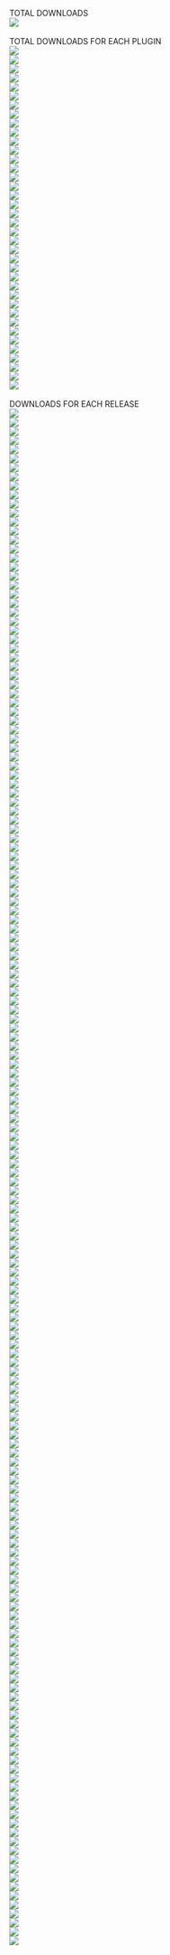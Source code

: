 TOTAL DOWNLOADS<br>
  <a href="https://img.shields.io/"><img src="https://img.shields.io/github/downloads/zuckung/endless-sky-plugins/total?color=008000"></a><br>
<br>
TOTAL DOWNLOADS FOR EACH PLUGIN<br>
  <a href="https://img.shields.io/"><img src="https://img.shields.io/github/downloads/zuckung/endless-sky-plugins/additional.command.buttons.radial.zip?color=008000"></a><br>
  <a href="https://img.shields.io/"><img src="https://img.shields.io/github/downloads/zuckung/endless-sky-plugins/automata.destruction.0percent.zip?color=008000"></a><br>
  <a href="https://img.shields.io/"><img src="https://img.shields.io/github/downloads/zuckung/endless-sky-plugins/automata.in.human.space.zip?color=008000"></a><br>
  <a href="https://img.shields.io/"><img src="https://img.shields.io/github/downloads/zuckung/endless-sky-plugins/better.starts.zip?color=008000"></a><br>
  <a href="https://img.shields.io/"><img src="https://img.shields.io/github/downloads/zuckung/endless-sky-plugins/bunrodea.missions.zip?color=008000"></a><br>
  <a href="https://img.shields.io/"><img src="https://img.shields.io/github/downloads/zuckung/endless-sky-plugins/captureable.person.ships.zip?color=008000"></a><br>
  <a href="https://img.shields.io/"><img src="https://img.shields.io/github/downloads/zuckung/endless-sky-plugins/coalition.shopping.zip?color=008000"></a><br>
  <a href="https://img.shields.io/"><img src="https://img.shields.io/github/downloads/zuckung/endless-sky-plugins/control.station.zip?color=008000"></a><br>
  <a href="https://img.shields.io/"><img src="https://img.shields.io/github/downloads/zuckung/endless-sky-plugins/disable.person.ships.zip?color=008000"></a><br>
  <a href="https://img.shields.io/"><img src="https://img.shields.io/github/downloads/zuckung/endless-sky-plugins/disable.spaceport.repeatables.zip?color=008000"></a><br>
  <a href="https://img.shields.io/"><img src="https://img.shields.io/github/downloads/zuckung/endless-sky-plugins/expert.crew.members.zip?color=008000"></a><br>
  <a href="https://img.shields.io/"><img src="https://img.shields.io/github/downloads/zuckung/endless-sky-plugins/free.worlds.5.years.later.zip?color=008000"></a><br>
  <a href="https://img.shields.io/"><img src="https://img.shields.io/github/downloads/zuckung/endless-sky-plugins/galactic.capital.investment.zip?color=008000"></a><br>
  <a href="https://img.shields.io/"><img src="https://img.shields.io/github/downloads/zuckung/endless-sky-plugins/gegno.pirates.zip?color=008000"></a><br>
  <a href="https://img.shields.io/"><img src="https://img.shields.io/github/downloads/zuckung/endless-sky-plugins/hai.side.mission.unlocker.zip?color=008000"></a><br>
  <a href="https://img.shields.io/"><img src="https://img.shields.io/github/downloads/zuckung/endless-sky-plugins/human.labels.zip?color=008000"></a><br>
  <a href="https://img.shields.io/"><img src="https://img.shields.io/github/downloads/zuckung/endless-sky-plugins/jump.gates.zip?color=008000"></a><br>
  <a href="https://img.shields.io/"><img src="https://img.shields.io/github/downloads/zuckung/endless-sky-plugins/kestrel.unlocks.zip?color=008000"></a><br>
  <a href="https://img.shields.io/"><img src="https://img.shields.io/github/downloads/zuckung/endless-sky-plugins/kor.efret.shipyard.zip?color=008000"></a><br>
  <a href="https://img.shields.io/"><img src="https://img.shields.io/github/downloads/zuckung/endless-sky-plugins/landing.images.zip?color=008000"></a><br>
  <a href="https://img.shields.io/"><img src="https://img.shields.io/github/downloads/zuckung/endless-sky-plugins/landing.images.android.zip?color=008000"></a><br>
  <a href="https://img.shields.io/"><img src="https://img.shields.io/github/downloads/zuckung/endless-sky-plugins/landing.images.highres.zip?color=008000"></a><br>
  <a href="https://img.shields.io/"><img src="https://img.shields.io/github/downloads/zuckung/endless-sky-plugins/more.arfectas.zip?color=008000"></a><br>
  <a href="https://img.shields.io/"><img src="https://img.shields.io/github/downloads/zuckung/endless-sky-plugins/more.boarding.missions.zip?color=008000"></a><br>
  <a href="https://img.shields.io/"><img src="https://img.shields.io/github/downloads/zuckung/endless-sky-plugins/more.person.ships.zip?color=008000"></a><br>
  <a href="https://img.shields.io/"><img src="https://img.shields.io/github/downloads/zuckung/endless-sky-plugins/navy.licenses.zip?color=008000"></a><br>
  <a href="https://img.shields.io/"><img src="https://img.shields.io/github/downloads/zuckung/endless-sky-plugins/no.more.mereti.mines.zip?color=008000"></a><br>
  <a href="https://img.shields.io/"><img src="https://img.shields.io/github/downloads/zuckung/endless-sky-plugins/outfits.weapon.slot.zip?color=008000"></a><br>
  <a href="https://img.shields.io/"><img src="https://img.shields.io/github/downloads/zuckung/endless-sky-plugins/paint.your.ships.zip?color=008000"></a><br>
  <a href="https://img.shields.io/"><img src="https://img.shields.io/github/downloads/zuckung/endless-sky-plugins/planet.map.zip?color=008000"></a><br>
  <a href="https://img.shields.io/"><img src="https://img.shields.io/github/downloads/zuckung/endless-sky-plugins/planet.pluto.zip?color=008000"></a><br>
  <a href="https://img.shields.io/"><img src="https://img.shields.io/github/downloads/zuckung/endless-sky-plugins/quarg.farm.zip?color=008000"></a><br>
  <a href="https://img.shields.io/"><img src="https://img.shields.io/github/downloads/zuckung/endless-sky-plugins/show.reputation.zip?color=008000"></a><br>
  <a href="https://img.shields.io/"><img src="https://img.shields.io/github/downloads/zuckung/endless-sky-plugins/snowfeather.robotics.zip?color=008000"></a><br>
  <a href="https://img.shields.io/"><img src="https://img.shields.io/github/downloads/zuckung/endless-sky-plugins/space.fauna.zip?color=008000"></a><br>
  <a href="https://img.shields.io/"><img src="https://img.shields.io/github/downloads/zuckung/endless-sky-plugins/too.many.asteroids.zip?color=008000"></a><br>
  <a href="https://img.shields.io/"><img src="https://img.shields.io/github/downloads/zuckung/endless-sky-plugins/tribute.republic.zip?color=008000"></a><br>
  <a href="https://img.shields.io/"><img src="https://img.shields.io/github/downloads/zuckung/endless-sky-plugins/uniques.zip?color=008000"></a><br>
<br>
DOWNLOADS FOR EACH RELEASE<br>
  <a href="https://img.shields.io/"><img src="https://img.shields.io/github/downloads/zuckung/endless-sky-plugins/v1.1.7-captureable.person.ships/total?color=008000"></a><br>
  <a href="https://img.shields.io/"><img src="https://img.shields.io/github/downloads/zuckung/endless-sky-plugins/v1.0.8-uniques/total?color=008000"></a><br>
  <a href="https://img.shields.io/"><img src="https://img.shields.io/github/downloads/zuckung/endless-sky-plugins/v1.0.3-quarg.farm/total?color=008000"></a><br>
  <a href="https://img.shields.io/"><img src="https://img.shields.io/github/downloads/zuckung/endless-sky-plugins/v1.0.7-uniques/total?color=008000"></a><br>
  <a href="https://img.shields.io/"><img src="https://img.shields.io/github/downloads/zuckung/endless-sky-plugins/v1.0.4-too.many.asteroids/total?color=008000"></a><br>
  <a href="https://img.shields.io/"><img src="https://img.shields.io/github/downloads/zuckung/endless-sky-plugins/v1.0.3-show.reputation/total?color=008000"></a><br>
  <a href="https://img.shields.io/"><img src="https://img.shields.io/github/downloads/zuckung/endless-sky-plugins/v1.0.13-additional.command.buttons.radial/total?color=008000"></a><br>
  <a href="https://img.shields.io/"><img src="https://img.shields.io/github/downloads/zuckung/endless-sky-plugins/v1.0.4-better.starts/total?color=008000"></a><br>
  <a href="https://img.shields.io/"><img src="https://img.shields.io/github/downloads/zuckung/endless-sky-plugins/v1.0.5-bunrodea.missions/total?color=008000"></a><br>
  <a href="https://img.shields.io/"><img src="https://img.shields.io/github/downloads/zuckung/endless-sky-plugins/v1.0.2-planet.pluto/total?color=008000"></a><br>
  <a href="https://img.shields.io/"><img src="https://img.shields.io/github/downloads/zuckung/endless-sky-plugins/v1.0.2-planet.map/total?color=008000"></a><br>
  <a href="https://img.shields.io/"><img src="https://img.shields.io/github/downloads/zuckung/endless-sky-plugins/v1.0.2-jump.gates/total?color=008000"></a><br>
  <a href="https://img.shields.io/"><img src="https://img.shields.io/github/downloads/zuckung/endless-sky-plugins/v1.0.4-expert.crew.members/total?color=008000"></a><br>
  <a href="https://img.shields.io/"><img src="https://img.shields.io/github/downloads/zuckung/endless-sky-plugins/v1.0.1-planet.pluto/total?color=008000"></a><br>
  <a href="https://img.shields.io/"><img src="https://img.shields.io/github/downloads/zuckung/endless-sky-plugins/v1.0.0-planet.pluto/total?color=008000"></a><br>
  <a href="https://img.shields.io/"><img src="https://img.shields.io/github/downloads/zuckung/endless-sky-plugins/v1.0.12-additional.command.buttons.radial/total?color=008000"></a><br>
  <a href="https://img.shields.io/"><img src="https://img.shields.io/github/downloads/zuckung/endless-sky-plugins/v1.0.11-additional.command.buttons.radial/total?color=008000"></a><br>
  <a href="https://img.shields.io/"><img src="https://img.shields.io/github/downloads/zuckung/endless-sky-plugins/v1.1.6-captureable.person.ships/total?color=008000"></a><br>
  <a href="https://img.shields.io/"><img src="https://img.shields.io/github/downloads/zuckung/endless-sky-plugins/v1.0.6-uniques/total?color=008000"></a><br>
  <a href="https://img.shields.io/"><img src="https://img.shields.io/github/downloads/zuckung/endless-sky-plugins/v1.0.3-navy.licenses/total?color=008000"></a><br>
  <a href="https://img.shields.io/"><img src="https://img.shields.io/github/downloads/zuckung/endless-sky-plugins/v1.0.6-coalition.shopping/total?color=008000"></a><br>
  <a href="https://img.shields.io/"><img src="https://img.shields.io/github/downloads/zuckung/endless-sky-plugins/v1.0.5-snowfeather.robotics/total?color=008000"></a><br>
  <a href="https://img.shields.io/"><img src="https://img.shields.io/github/downloads/zuckung/endless-sky-plugins/v1.0.4-snowfeather.robotics/total?color=008000"></a><br>
  <a href="https://img.shields.io/"><img src="https://img.shields.io/github/downloads/zuckung/endless-sky-plugins/v1.0.2-kor.efret.shipyard/total?color=008000"></a><br>
  <a href="https://img.shields.io/"><img src="https://img.shields.io/github/downloads/zuckung/endless-sky-plugins/v1.0.10-additional.command.buttons.radial/total?color=008000"></a><br>
  <a href="https://img.shields.io/"><img src="https://img.shields.io/github/downloads/zuckung/endless-sky-plugins/v1.0.3-better.starts/total?color=008000"></a><br>
  <a href="https://img.shields.io/"><img src="https://img.shields.io/github/downloads/zuckung/endless-sky-plugins/v1.0.2-show.reputation/total?color=008000"></a><br>
  <a href="https://img.shields.io/"><img src="https://img.shields.io/github/downloads/zuckung/endless-sky-plugins/v1.0.1-show.reputation/total?color=008000"></a><br>
  <a href="https://img.shields.io/"><img src="https://img.shields.io/github/downloads/zuckung/endless-sky-plugins/v1.1.4-galactic.capital.investment/total?color=008000"></a><br>
  <a href="https://img.shields.io/"><img src="https://img.shields.io/github/downloads/zuckung/endless-sky-plugins/v1.0.9-additional.command.buttons.radial/total?color=008000"></a><br>
  <a href="https://img.shields.io/"><img src="https://img.shields.io/github/downloads/zuckung/endless-sky-plugins/v1.0.2-gegno.pirates/total?color=008000"></a><br>
  <a href="https://img.shields.io/"><img src="https://img.shields.io/github/downloads/zuckung/endless-sky-plugins/v1.0.1-kor.efret.shipyard/total?color=008000"></a><br>
  <a href="https://img.shields.io/"><img src="https://img.shields.io/github/downloads/zuckung/endless-sky-plugins/v1.0.2-more.person.ships/total?color=008000"></a><br>
  <a href="https://img.shields.io/"><img src="https://img.shields.io/github/downloads/zuckung/endless-sky-plugins/v1.0.8-additional.command.buttons.radial/total?color=008000"></a><br>
  <a href="https://img.shields.io/"><img src="https://img.shields.io/github/downloads/zuckung/endless-sky-plugins/v1.0.2-better.starts/total?color=008000"></a><br>
  <a href="https://img.shields.io/"><img src="https://img.shields.io/github/downloads/zuckung/endless-sky-plugins/v1.1.5-captureable.person.ships/total?color=008000"></a><br>
  <a href="https://img.shields.io/"><img src="https://img.shields.io/github/downloads/zuckung/endless-sky-plugins/v1.0.7-additional.command.buttons.radial/total?color=008000"></a><br>
  <a href="https://img.shields.io/"><img src="https://img.shields.io/github/downloads/zuckung/endless-sky-plugins/v1.0.4-landing.images/total?color=008000"></a><br>
  <a href="https://img.shields.io/"><img src="https://img.shields.io/github/downloads/zuckung/endless-sky-plugins/v1.0.3-landing.images/total?color=008000"></a><br>
  <a href="https://img.shields.io/"><img src="https://img.shields.io/github/downloads/zuckung/endless-sky-plugins/v1.0.3-expert.crew.members/total?color=008000"></a><br>
  <a href="https://img.shields.io/"><img src="https://img.shields.io/github/downloads/zuckung/endless-sky-plugins/v1.0.2-quarg.farm/total?color=008000"></a><br>
  <a href="https://img.shields.io/"><img src="https://img.shields.io/github/downloads/zuckung/endless-sky-plugins/v1.0.2-landing.images.highres/total?color=008000"></a><br>
  <a href="https://img.shields.io/"><img src="https://img.shields.io/github/downloads/zuckung/endless-sky-plugins/v1.0.5-uniques/total?color=008000"></a><br>
  <a href="https://img.shields.io/"><img src="https://img.shields.io/github/downloads/zuckung/endless-sky-plugins/v1.0.3-too.many.asteroids/total?color=008000"></a><br>
  <a href="https://img.shields.io/"><img src="https://img.shields.io/github/downloads/zuckung/endless-sky-plugins/v1.0.1-automata.in.human.space/total?color=008000"></a><br>
  <a href="https://img.shields.io/"><img src="https://img.shields.io/github/downloads/zuckung/endless-sky-plugins/v1.0.4-uniques/total?color=008000"></a><br>
  <a href="https://img.shields.io/"><img src="https://img.shields.io/github/downloads/zuckung/endless-sky-plugins/v1.0.3-uniques/total?color=008000"></a><br>
  <a href="https://img.shields.io/"><img src="https://img.shields.io/github/downloads/zuckung/endless-sky-plugins/v1.0.5-coalition.shopping/total?color=008000"></a><br>
  <a href="https://img.shields.io/"><img src="https://img.shields.io/github/downloads/zuckung/endless-sky-plugins/v1.0.4-coalition.shopping/total?color=008000"></a><br>
  <a href="https://img.shields.io/"><img src="https://img.shields.io/github/downloads/zuckung/endless-sky-plugins/v1.0.2-uniques/total?color=008000"></a><br>
  <a href="https://img.shields.io/"><img src="https://img.shields.io/github/downloads/zuckung/endless-sky-plugins/v1.1.4-hai.side.mission.unlocker/total?color=008000"></a><br>
  <a href="https://img.shields.io/"><img src="https://img.shields.io/github/downloads/zuckung/endless-sky-plugins/v1.0.6-additional.command.buttons.radial/total?color=008000"></a><br>
  <a href="https://img.shields.io/"><img src="https://img.shields.io/github/downloads/zuckung/endless-sky-plugins/v1.0.3-no.more.mereti.mines/total?color=008000"></a><br>
  <a href="https://img.shields.io/"><img src="https://img.shields.io/github/downloads/zuckung/endless-sky-plugins/v1.0.1-paint.your.ships/total?color=008000"></a><br>
  <a href="https://img.shields.io/"><img src="https://img.shields.io/github/downloads/zuckung/endless-sky-plugins/v1.0.0-paint.your.ships/total?color=008000"></a><br>
  <a href="https://img.shields.io/"><img src="https://img.shields.io/github/downloads/zuckung/endless-sky-plugins/v1.0.5-additional.command.buttons.radial/total?color=008000"></a><br>
  <a href="https://img.shields.io/"><img src="https://img.shields.io/github/downloads/zuckung/endless-sky-plugins/v1.0.1-uniques/total?color=008000"></a><br>
  <a href="https://img.shields.io/"><img src="https://img.shields.io/github/downloads/zuckung/endless-sky-plugins/v1.0.4-additional.command.buttons.radial/total?color=008000"></a><br>
  <a href="https://img.shields.io/"><img src="https://img.shields.io/github/downloads/zuckung/endless-sky-plugins/v1.0.3-additional.command.buttons.radial/total?color=008000"></a><br>
  <a href="https://img.shields.io/"><img src="https://img.shields.io/github/downloads/zuckung/endless-sky-plugins/v1.0.2-additional.command.buttons.radial/total?color=008000"></a><br>
  <a href="https://img.shields.io/"><img src="https://img.shields.io/github/downloads/zuckung/endless-sky-plugins/v1.0.0-outfits.weapon.slot/total?color=008000"></a><br>
  <a href="https://img.shields.io/"><img src="https://img.shields.io/github/downloads/zuckung/endless-sky-plugins/v1.0.1-more.person.ships/total?color=008000"></a><br>
  <a href="https://img.shields.io/"><img src="https://img.shields.io/github/downloads/zuckung/endless-sky-plugins/v1.0.1-additional.command.buttons.radial/total?color=008000"></a><br>
  <a href="https://img.shields.io/"><img src="https://img.shields.io/github/downloads/zuckung/endless-sky-plugins/v1.0.1-planet.map/total?color=008000"></a><br>
  <a href="https://img.shields.io/"><img src="https://img.shields.io/github/downloads/zuckung/endless-sky-plugins/v1.0.0-kestrel.unlocks/total?color=008000"></a><br>
  <a href="https://img.shields.io/"><img src="https://img.shields.io/github/downloads/zuckung/endless-sky-plugins/v1.0.2-tribute.republic/total?color=008000"></a><br>
  <a href="https://img.shields.io/"><img src="https://img.shields.io/github/downloads/zuckung/endless-sky-plugins/v1.0.1-tribute.republic/total?color=008000"></a><br>
  <a href="https://img.shields.io/"><img src="https://img.shields.io/github/downloads/zuckung/endless-sky-plugins/v1.0.1-landing.images.highres/total?color=008000"></a><br>
  <a href="https://img.shields.io/"><img src="https://img.shields.io/github/downloads/zuckung/endless-sky-plugins/v1.0.0-tribute.republic/total?color=008000"></a><br>
  <a href="https://img.shields.io/"><img src="https://img.shields.io/github/downloads/zuckung/endless-sky-plugins/v1.0.3-landing.images.android/total?color=008000"></a><br>
  <a href="https://img.shields.io/"><img src="https://img.shields.io/github/downloads/zuckung/endless-sky-plugins/v1.0.2-landing.images.android/total?color=008000"></a><br>
  <a href="https://img.shields.io/"><img src="https://img.shields.io/github/downloads/zuckung/endless-sky-plugins/v1.0.1-landing.images.android/total?color=008000"></a><br>
  <a href="https://img.shields.io/"><img src="https://img.shields.io/github/downloads/zuckung/endless-sky-plugins/v1.0.2-no.more.mereti.mines/total?color=008000"></a><br>
  <a href="https://img.shields.io/"><img src="https://img.shields.io/github/downloads/zuckung/endless-sky-plugins/v1.0.2-landing.images/total?color=008000"></a><br>
  <a href="https://img.shields.io/"><img src="https://img.shields.io/github/downloads/zuckung/endless-sky-plugins/v1.0.0-landing.images.highres/total?color=008000"></a><br>
  <a href="https://img.shields.io/"><img src="https://img.shields.io/github/downloads/zuckung/endless-sky-plugins/v1.0.0-landing.images.android/total?color=008000"></a><br>
  <a href="https://img.shields.io/"><img src="https://img.shields.io/github/downloads/zuckung/endless-sky-plugins/v1.0.1-landing.images/total?color=008000"></a><br>
  <a href="https://img.shields.io/"><img src="https://img.shields.io/github/downloads/zuckung/endless-sky-plugins/v1.0.0-landing.images/total?color=008000"></a><br>
  <a href="https://img.shields.io/"><img src="https://img.shields.io/github/downloads/zuckung/endless-sky-plugins/v1.0.1-no.more.mereti.mines/total?color=008000"></a><br>
  <a href="https://img.shields.io/"><img src="https://img.shields.io/github/downloads/zuckung/endless-sky-plugins/v1.0.8-real.fluff/total?color=008000"></a><br>
  <a href="https://img.shields.io/"><img src="https://img.shields.io/github/downloads/zuckung/endless-sky-plugins/v1.0.7-real.fluff/total?color=008000"></a><br>
  <a href="https://img.shields.io/"><img src="https://img.shields.io/github/downloads/zuckung/endless-sky-plugins/v1.0.6-real.fluff/total?color=008000"></a><br>
  <a href="https://img.shields.io/"><img src="https://img.shields.io/github/downloads/zuckung/endless-sky-plugins/v1.0.1-jump.gates/total?color=008000"></a><br>
  <a href="https://img.shields.io/"><img src="https://img.shields.io/github/downloads/zuckung/endless-sky-plugins/v1.0.0-jump.gates/total?color=008000"></a><br>
  <a href="https://img.shields.io/"><img src="https://img.shields.io/github/downloads/zuckung/endless-sky-plugins/v1.1.4-captureable.person.ships/total?color=008000"></a><br>
  <a href="https://img.shields.io/"><img src="https://img.shields.io/github/downloads/zuckung/endless-sky-plugins/v1.1.3-galactic.capital.investment/total?color=008000"></a><br>
  <a href="https://img.shields.io/"><img src="https://img.shields.io/github/downloads/zuckung/endless-sky-plugins/v1.0.5-real.fluff/total?color=008000"></a><br>
  <a href="https://img.shields.io/"><img src="https://img.shields.io/github/downloads/zuckung/endless-sky-plugins/v1.0.4-human.labels/total?color=008000"></a><br>
  <a href="https://img.shields.io/"><img src="https://img.shields.io/github/downloads/zuckung/endless-sky-plugins/v1.0.3-human.labels/total?color=008000"></a><br>
  <a href="https://img.shields.io/"><img src="https://img.shields.io/github/downloads/zuckung/endless-sky-plugins/v1.0.2-human.labels/total?color=008000"></a><br>
  <a href="https://img.shields.io/"><img src="https://img.shields.io/github/downloads/zuckung/endless-sky-plugins/v1.0.1-human.labels/total?color=008000"></a><br>
  <a href="https://img.shields.io/"><img src="https://img.shields.io/github/downloads/zuckung/endless-sky-plugins/v1.0.0-more.person.ships/total?color=008000"></a><br>
  <a href="https://img.shields.io/"><img src="https://img.shields.io/github/downloads/zuckung/endless-sky-plugins/v1.0.4-bunrodea.missions/total?color=008000"></a><br>
  <a href="https://img.shields.io/"><img src="https://img.shields.io/github/downloads/zuckung/endless-sky-plugins/v1.0.0-human.labels/total?color=008000"></a><br>
  <a href="https://img.shields.io/"><img src="https://img.shields.io/github/downloads/zuckung/endless-sky-plugins/v1.1.3-captureable.person.ships/total?color=008000"></a><br>
  <a href="https://img.shields.io/"><img src="https://img.shields.io/github/downloads/zuckung/endless-sky-plugins/v1.1.2-galactic.capital.investment/total?color=008000"></a><br>
  <a href="https://img.shields.io/"><img src="https://img.shields.io/github/downloads/zuckung/endless-sky-plugins/v1.1.1-galactic.capital.investment/total?color=008000"></a><br>
  <a href="https://img.shields.io/"><img src="https://img.shields.io/github/downloads/zuckung/endless-sky-plugins/v1.0.4-real.fluff/total?color=008000"></a><br>
  <a href="https://img.shields.io/"><img src="https://img.shields.io/github/downloads/zuckung/endless-sky-plugins/v1.0.3-real.fluff/total?color=008000"></a><br>
  <a href="https://img.shields.io/"><img src="https://img.shields.io/github/downloads/zuckung/endless-sky-plugins/v1.0.3-bunrodea.missions/total?color=008000"></a><br>
  <a href="https://img.shields.io/"><img src="https://img.shields.io/github/downloads/zuckung/endless-sky-plugins/v1.0.2-too.many.asteroids/total?color=008000"></a><br>
  <a href="https://img.shields.io/"><img src="https://img.shields.io/github/downloads/zuckung/endless-sky-plugins/v1.0.2-navy.licenses/total?color=008000"></a><br>
  <a href="https://img.shields.io/"><img src="https://img.shields.io/github/downloads/zuckung/endless-sky-plugins/v1.0.2-expert.crew.members/total?color=008000"></a><br>
  <a href="https://img.shields.io/"><img src="https://img.shields.io/github/downloads/zuckung/endless-sky-plugins/v1.0.2-additional.command.buttons/total?color=008000"></a><br>
  <a href="https://img.shields.io/"><img src="https://img.shields.io/github/downloads/zuckung/endless-sky-plugins/v1.0.1-too.many.asteroids/total?color=008000"></a><br>
  <a href="https://img.shields.io/"><img src="https://img.shields.io/github/downloads/zuckung/endless-sky-plugins/v1.0.1-quarg.farm/total?color=008000"></a><br>
  <a href="https://img.shields.io/"><img src="https://img.shields.io/github/downloads/zuckung/endless-sky-plugins/v1.0.1-expert.crew.members/total?color=008000"></a><br>
  <a href="https://img.shields.io/"><img src="https://img.shields.io/github/downloads/zuckung/endless-sky-plugins/v1.0.1-better.starts/total?color=008000"></a><br>
  <a href="https://img.shields.io/"><img src="https://img.shields.io/github/downloads/zuckung/endless-sky-plugins/v1.0.1-automata.destruction.0percent/total?color=008000"></a><br>
  <a href="https://img.shields.io/"><img src="https://img.shields.io/github/downloads/zuckung/endless-sky-plugins/v1.0.1-additional.command.buttons/total?color=008000"></a><br>
  <a href="https://img.shields.io/"><img src="https://img.shields.io/github/downloads/zuckung/endless-sky-plugins/v1.1.2-captureable.person.ships/total?color=008000"></a><br>
  <a href="https://img.shields.io/"><img src="https://img.shields.io/github/downloads/zuckung/endless-sky-plugins/v1.1.1-captureable.person.ships/total?color=008000"></a><br>
  <a href="https://img.shields.io/"><img src="https://img.shields.io/github/downloads/zuckung/endless-sky-plugins/v1.1.3-hai.side.mission.unlocker/total?color=008000"></a><br>
  <a href="https://img.shields.io/"><img src="https://img.shields.io/github/downloads/zuckung/endless-sky-plugins/v1.1.1-disable.spaceport.repeatables/total?color=008000"></a><br>
  <a href="https://img.shields.io/"><img src="https://img.shields.io/github/downloads/zuckung/endless-sky-plugins/v1.0.0-quarg.farm/total?color=008000"></a><br>
  <a href="https://img.shields.io/"><img src="https://img.shields.io/github/downloads/zuckung/endless-sky-plugins/v1.0.1-control.station/total?color=008000"></a><br>
  <a href="https://img.shields.io/"><img src="https://img.shields.io/github/downloads/zuckung/endless-sky-plugins/v1.0.0-control.station/total?color=008000"></a><br>
  <a href="https://img.shields.io/"><img src="https://img.shields.io/github/downloads/zuckung/endless-sky-plugins/v1.0.0-additional.command.buttons.radial/total?color=008000"></a><br>
  <a href="https://img.shields.io/"><img src="https://img.shields.io/github/downloads/zuckung/endless-sky-plugins/v1.1.3-more.boarding.missions/total?color=008000"></a><br>
  <a href="https://img.shields.io/"><img src="https://img.shields.io/github/downloads/zuckung/endless-sky-plugins/v1.0.3-coalition.shopping/total?color=008000"></a><br>
  <a href="https://img.shields.io/"><img src="https://img.shields.io/github/downloads/zuckung/endless-sky-plugins/v1.0.2-coalition.shopping/total?color=008000"></a><br>
  <a href="https://img.shields.io/"><img src="https://img.shields.io/github/downloads/zuckung/endless-sky-plugins/v1.0.1-navy.licenses/total?color=008000"></a><br>
  <a href="https://img.shields.io/"><img src="https://img.shields.io/github/downloads/zuckung/endless-sky-plugins/v1.1.2-space.fauna/total?color=008000"></a><br>
  <a href="https://img.shields.io/"><img src="https://img.shields.io/github/downloads/zuckung/endless-sky-plugins/v1.0.3-snowfeather.robotics/total?color=008000"></a><br>
  <a href="https://img.shields.io/"><img src="https://img.shields.io/github/downloads/zuckung/endless-sky-plugins/v1.0.2-snowfeather.robotics/total?color=008000"></a><br>
  <a href="https://img.shields.io/"><img src="https://img.shields.io/github/downloads/zuckung/endless-sky-plugins/v1.1.1-space.fauna/total?color=008000"></a><br>
  <a href="https://img.shields.io/"><img src="https://img.shields.io/github/downloads/zuckung/endless-sky-plugins/v1.0-space.fauna/total?color=008000"></a><br>
  <a href="https://img.shields.io/"><img src="https://img.shields.io/github/downloads/zuckung/endless-sky-plugins/v1.0.2-bunrodea.missions/total?color=008000"></a><br>
  <a href="https://img.shields.io/"><img src="https://img.shields.io/github/downloads/zuckung/endless-sky-plugins/v1.1.2-more.boarding.missions/total?color=008000"></a><br>
  <a href="https://img.shields.io/"><img src="https://img.shields.io/github/downloads/zuckung/endless-sky-plugins/v1.0.1-coalition.shopping/total?color=008000"></a><br>
  <a href="https://img.shields.io/"><img src="https://img.shields.io/github/downloads/zuckung/endless-sky-plugins/v1.0.2-real.fluff/total?color=008000"></a><br>
  <a href="https://img.shields.io/"><img src="https://img.shields.io/github/downloads/zuckung/endless-sky-plugins/v1.0.1-gegno.pirates/total?color=008000"></a><br>
  <a href="https://img.shields.io/"><img src="https://img.shields.io/github/downloads/zuckung/endless-sky-plugins/v1.1.2-hai.side.mission.unlocker/total?color=008000"></a><br>
  <a href="https://img.shields.io/"><img src="https://img.shields.io/github/downloads/zuckung/endless-sky-plugins/v1.1.1-hai.side.mission.unlocker/total?color=008000"></a><br>
  <a href="https://img.shields.io/"><img src="https://img.shields.io/github/downloads/zuckung/endless-sky-plugins/v1.1.1-more.boarding.missions/total?color=008000"></a><br>
  <a href="https://img.shields.io/"><img src="https://img.shields.io/github/downloads/zuckung/endless-sky-plugins/v1.1-hai.side.mission.unlocker/total?color=008000"></a><br>
  <a href="https://img.shields.io/"><img src="https://img.shields.io/github/downloads/zuckung/endless-sky-plugins/v1.0-hai.side.mission.unlocker/total?color=008000"></a><br>
  <a href="https://img.shields.io/"><img src="https://img.shields.io/github/downloads/zuckung/endless-sky-plugins/v1.0.2-more.arfectas/total?color=008000"></a><br>
  <a href="https://img.shields.io/"><img src="https://img.shields.io/github/downloads/zuckung/endless-sky-plugins/v1.0.1-more.arfectas/total?color=008000"></a><br>
  <a href="https://img.shields.io/"><img src="https://img.shields.io/github/downloads/zuckung/endless-sky-plugins/v1.0.1-snowfeather.robotics/total?color=008000"></a><br>
  <a href="https://img.shields.io/"><img src="https://img.shields.io/github/downloads/zuckung/endless-sky-plugins/v1.0.1-real.fluff/total?color=008000"></a><br>
  <a href="https://img.shields.io/"><img src="https://img.shields.io/github/downloads/zuckung/endless-sky-plugins/v1.0.1-devil-run.unhidden/total?color=008000"></a><br>
  <a href="https://img.shields.io/"><img src="https://img.shields.io/github/downloads/zuckung/endless-sky-plugins/v1.0.1-bunrodea.missions/total?color=008000"></a><br>
  <a href="https://img.shields.io/"><img src="https://img.shields.io/github/downloads/zuckung/endless-sky-plugins/v1.1-disable.spaceport.repeatables/total?color=008000"></a><br>
  <a href="https://img.shields.io/"><img src="https://img.shields.io/github/downloads/zuckung/endless-sky-plugins/v1.1-captureable.person.ships/total?color=008000"></a><br>
  <a href="https://img.shields.io/"><img src="https://img.shields.io/github/downloads/zuckung/endless-sky-plugins/v1.0-unique.fix/total?color=008000"></a><br>
  <a href="https://img.shields.io/"><img src="https://img.shields.io/github/downloads/zuckung/endless-sky-plugins/v1.0-too.many.asteroids/total?color=008000"></a><br>
  <a href="https://img.shields.io/"><img src="https://img.shields.io/github/downloads/zuckung/endless-sky-plugins/v1.0-snowfeather.robotics/total?color=008000"></a><br>
  <a href="https://img.shields.io/"><img src="https://img.shields.io/github/downloads/zuckung/endless-sky-plugins/v1.0-show.reputation/total?color=008000"></a><br>
  <a href="https://img.shields.io/"><img src="https://img.shields.io/github/downloads/zuckung/endless-sky-plugins/v1.0-real.fluff/total?color=008000"></a><br>
  <a href="https://img.shields.io/"><img src="https://img.shields.io/github/downloads/zuckung/endless-sky-plugins/v1.0-planet.map/total?color=008000"></a><br>
  <a href="https://img.shields.io/"><img src="https://img.shields.io/github/downloads/zuckung/endless-sky-plugins/v1.0-pirate.warlords/total?color=008000"></a><br>
  <a href="https://img.shields.io/"><img src="https://img.shields.io/github/downloads/zuckung/endless-sky-plugins/v1.0-no.more.mereti.mines/total?color=008000"></a><br>
  <a href="https://img.shields.io/"><img src="https://img.shields.io/github/downloads/zuckung/endless-sky-plugins/v1.0-navy.licenses/total?color=008000"></a><br>
  <a href="https://img.shields.io/"><img src="https://img.shields.io/github/downloads/zuckung/endless-sky-plugins/v1.0-more.boarding.missions/total?color=008000"></a><br>
  <a href="https://img.shields.io/"><img src="https://img.shields.io/github/downloads/zuckung/endless-sky-plugins/v1.0-more.arfectas/total?color=008000"></a><br>
  <a href="https://img.shields.io/"><img src="https://img.shields.io/github/downloads/zuckung/endless-sky-plugins/v1.0-kor.efret.shipyard/total?color=008000"></a><br>
  <a href="https://img.shields.io/"><img src="https://img.shields.io/github/downloads/zuckung/endless-sky-plugins/v1.0-gegno.pirates/total?color=008000"></a><br>
  <a href="https://img.shields.io/"><img src="https://img.shields.io/github/downloads/zuckung/endless-sky-plugins/v1.0-free.worlds.5.years.later/total?color=008000"></a><br>
  <a href="https://img.shields.io/"><img src="https://img.shields.io/github/downloads/zuckung/endless-sky-plugins/v1.0-expert.crew.members/total?color=008000"></a><br>
  <a href="https://img.shields.io/"><img src="https://img.shields.io/github/downloads/zuckung/endless-sky-plugins/v1.0-disable.person.ships/total?color=008000"></a><br>
  <a href="https://img.shields.io/"><img src="https://img.shields.io/github/downloads/zuckung/endless-sky-plugins/v1.0-devil-run.unhidden/total?color=008000"></a><br>
  <a href="https://img.shields.io/"><img src="https://img.shields.io/github/downloads/zuckung/endless-sky-plugins/v1.0-coalition.shopping/total?color=008000"></a><br>
  <a href="https://img.shields.io/"><img src="https://img.shields.io/github/downloads/zuckung/endless-sky-plugins/v1.0-bunrodea.missions/total?color=008000"></a><br>
  <a href="https://img.shields.io/"><img src="https://img.shields.io/github/downloads/zuckung/endless-sky-plugins/v1.0-better.starts/total?color=008000"></a><br>
  <a href="https://img.shields.io/"><img src="https://img.shields.io/github/downloads/zuckung/endless-sky-plugins/v1.0-automata.in.human.space/total?color=008000"></a><br>
  <a href="https://img.shields.io/"><img src="https://img.shields.io/github/downloads/zuckung/endless-sky-plugins/v1.0-automata.destruction.0percent/total?color=008000"></a><br>
  <a href="https://img.shields.io/"><img src="https://img.shields.io/github/downloads/zuckung/endless-sky-plugins/v1.0-additional.command.buttons/total?color=008000"></a><br>
  <a href="https://img.shields.io/"><img src="https://img.shields.io/github/downloads/zuckung/endless-sky-plugins/v1.1-galactic.capital.investment/total?color=008000"></a><br>
  <a href="https://img.shields.io/"><img src="https://img.shields.io/github/downloads/zuckung/endless-sky-plugins/Latest/total?color=008000"></a><br>
